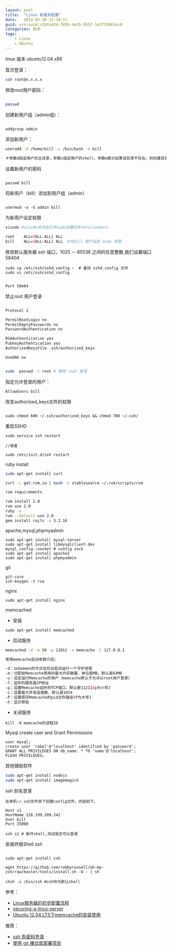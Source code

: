 ```yaml
---
layout: post
title:  "Linux 新服务配置"
date:   2014-03-30 22:18:11
guid: urn:uuid:c2bfe42d-f05b-4e2b-955f-1e3735061ec0
categories: 技术
tags:
    - Linux
    - Ubuntu
---
```


linux 版本 ubuntu12.04 x86

首次登录：

```bash
ssh root@x.x.x.x

```

修改root用户密码：

```bash

passwd

```

创建新用户组（admin组）：

```bash

addgroup admin

```

添加新用户：

```bash
useradd -d /home/bill -s /bin/bash -m bill

＃参数d指定用户的主目录，参数s指定用户的shell，参数m表示如果该目录不存在，则创建该目录

```

设置新用户的密码

```

passwd bill

```
将新用户（bill）添加到用户组（admin）

```

usermod -a -G admin bill

```
为新用户设定权限

```bash
visudo #visudo命令会打开sudo设置文件/etc/sudoers

root    ALL=(ALL:ALL) ALL
bill    ALL=(ALL:ALL) ALL  #为bill 用户设定 sudo 权限

```
修改默认服务器 ssh 端口，1025 － 65536 之间的任意整数,我们设置端口 58404

```
sudo cp /etc/ssh/sshd_config ~  # 备份 sshd_config 文件
sudo vi /etc/ssh/sshd_config


Port 58404

```

禁止root 用户登录

```bash

Protocol 2

PermitRootLogin no
PermitEmptyPasswords no
PasswordAuthentication no

RSAAuthentication yes
PubkeyAuthentication yes
AuthorizedKeysFile .ssh/authorized_keys

UseDNS no


sudo  passwd -l root # 禁用 root 账号


```

指定允许登录的用户：

```
AllowUsers bill

```

改变authorized_keys文件的权限

```

sudo chmod 600 ~/.ssh/authorized_keys && chmod 700 ~/.ssh/

```

重启SSHD

```
sudo service ssh restart

//或者

sudo /etc/init.d/ssh restart
```




ruby install

```bash
sudo apt-get install curl

curl -L get.rvm.io | bash -s stablesource ~/.rvm/scripts/rvm

rvm requirements

rvm install 2.0
rvm use 2.0
ruby -v
rvm --default use 2.0
gem install rails -v 3.2.16

```

apache,mysql,phpmyadmin

```
sudo apt-get install mysql-server
sudo apt-get install libmysqlclient-dev
mysql_config —socket # config sock
sudo apt-get install apache2
sudo apt-get install phpmyadmin

```

git

```
git-core
ssh-keygen -t rsa

```

nginx

```
sudo apt-get install nginx

```

memcached

* 安装

```
sudo apt-get install memcached

```
* 启动服务

```bash
memcached -d -m 50 -p 11011 -u memcache -l 127.0.0.1

常用memcache启动参数介绍:

-d：以daemon的方式在后台启动运行一个守护进程
-m：分配给Memcache使用的最大内存数量，单位是MB，默认是64MB
-u：设定运行Memcache的用户（memcache默认不允许以root用户登录）
-l：监听的服务器IP地址
-p：设置Memcache监听的TCP端口，默认是11211(p为小写)
-c：设置最大并发连接数，默认是1024
-P：设置保存Memcache的pid文件路径(P为大写)
-h：显示帮助

```
* 关闭服务

```
kill -9 memcache的进程ID

```


Mysql create user and Grant Permissions

```mysql
user mysql;
create user 'rabel'@'localhost' identified by 'password';
GRANT ALL PRIVILEGES ON db_name. * TO 'name'@'localhost';
FLUSH PRIVILEGES;

```


其他辅助软件

```bash
sudo apt-get install nodejs
sudo apt-get install imagemagick

```

ssh 别名登录

```
在本机~/.ssh文件夹下创建config文件，内容如下。

Host s1
HostName 128.199.209.242
User bill
Port 25000

ssh s1 # 新开shell,测试是否可以登录

```

安装终极Shell zsh

```

sudo apt-get install zsh

wget https://github.com/robbyrussell/oh-my-zsh/raw/master/tools/install.sh -O - | sh

chsh -s /bin/zsh #zsh作为默认shell

```

参考：

* [Linux服务器的初步配置流程](http://www.ruanyifeng.com/blog/2014/03/server_setup.html)
* [securing-a-linux-server](http://spenserj.com/blog/2013/07/15/securing-a-linux-server/)
* [Ubuntu 12.04 LTS下memcache的安装使用](http://dhq.me/ubuntu-install-use-memcache)

推荐：

* [ssh 免密码登录](http://pobing.info/技术/2014/03/30/ssh-免密码登录.html)
* [使用 git 裸仓库部署项目](http://pobing.info/%E6%8A%80%E6%9C%AF/2014/01/16/%E8%BF%90-git-%E8%A3%B8%E4%BB%93%E5%BA%93%E5%81%9A%E4%BB%A3%E7%A0%81%E9%83%A8%E7%BD%B2.html)


